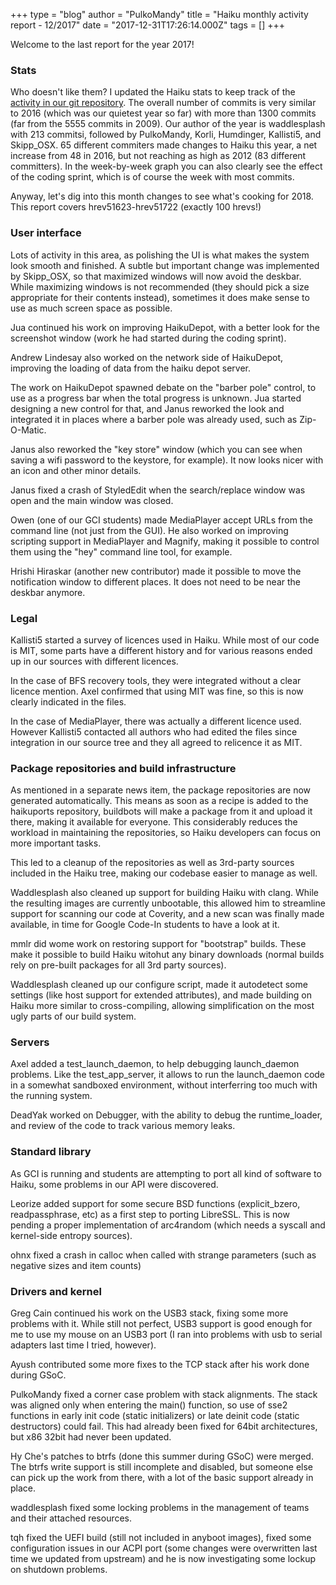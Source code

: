 +++
type = "blog"
author = "PulkoMandy"
title = "Haiku monthly activity report - 12/2017"
date = "2017-12-31T17:26:14.000Z"
tags = []
+++

<p>Welcome to the last report for the year 2017!</p>

<h3>Stats</h3>

<p>Who doesn't like them? I updated the Haiku stats to keep track of
the <a href="http://pulkomandy.tk/stats">activity in our git repository</a>.
The overall number of commits is very similar to 2016 (which was our quietest
year so far) with more than 1300 commits (far from the 5555 commits in 2009).
Our author of the year is waddlesplash with 213 commitsi, followed by PulkoMandy,
Korli, Humdinger, Kallisti5, and Skipp_OSX. 65 different commiters
made changes to Haiku this year, a net increase from 48 in 2016, but not reaching
as high as 2012 (83 different committers). In the week-by-week graph you can
also clearly see the effect of the coding sprint, which is of course the week
with most commits.</p>

<p>Anyway, let's dig into this month changes to see what's cooking for 2018.
This report covers hrev51623-hrev51722 (exactly 100 hrevs!)</p>

<h3>User interface</h3>

<p>Lots of activity in this area, as polishing the UI is what makes the system
look smooth and finished. A subtle but important change was implemented by
Skipp_OSX, so that maximized windows will now avoid the deskbar. While maximizing
windows is not recommended (they should pick a size appropriate for their contents
instead), sometimes it does make sense to use as much screen space as possible.</p>

<p>Jua continued his work on improving HaikuDepot, with a better look for the
screenshot window (work he had started during the coding sprint).</p>

<p>Andrew Lindesay also worked on the network side of HaikuDepot, improving the loading of data from the haiku depot server.</p>

<p>The work on HaikuDepot spawned debate on the "barber pole" control, to use
as a progress bar when the total progress is unknown. Jua started designing a
new control for that, and Janus reworked the look and integrated it in places
where a barber pole was already used, such as Zip-O-Matic.</p>

<p>Janus also reworked the "key store" window (which you can see when saving a
wifi password to the keystore, for example). It now looks nicer with an icon and
other minor details.</p>

<p>Janus fixed a crash of StyledEdit when the search/replace window was open and the main window was closed.</p>

<p>Owen (one of our GCI students) made MediaPlayer accept URLs from the command line (not just from the GUI). He also worked on improving scripting support in MediaPlayer and Magnify, making it possible to control them using the "hey" command line tool, for example.</p>

<p>Hrishi Hiraskar (another new contributor) made it possible to move the notification window to different places. It does not need to be near the deskbar anymore.</p>

<h3>Legal</h3>

<p>Kallisti5 started a survey of licences used in Haiku. While most of our code
is MIT, some parts have a different history and for various reasons ended up in
our sources with different licences.</p>

<p>In the case of BFS recovery tools, they were integrated without a clear licence
mention. Axel confirmed that using MIT was fine, so this is now clearly indicated
in the files.</p>

<p>In the case of MediaPlayer, there was actually a different licence used.
However Kallisti5 contacted all authors who had edited the files since integration
in our source tree and they all agreed to relicence it as MIT.</p>

<h3>Package repositories and build infrastructure</h3>

<p>As mentioned in a separate news item, the package repositories are now
generated automatically. This means as soon as a recipe is added to the haikuports
repository, buildbots will make a package from it and upload it there, making
it available for everyone. This considerably reduces the workload in maintaining
the repositories, so Haiku developers can focus on more important tasks.</p>

<p>This led to a cleanup of the repositories as well as 3rd-party sources
included in the Haiku tree, making our codebase easier to manage as well.</p>

<p>Waddlesplash also cleaned up support for building Haiku with clang. While the
resulting images are currently unbootable, this allowed him to streamline support
for scanning our code at Coverity, and a new scan was finally made available, in
time for Google Code-In students to have a look at it.</p>

<p>mmlr did wome work on restoring support for "bootstrap" builds. These make
it possible to build Haiku witohut any binary downloads (normal builds rely on
pre-built packages for all 3rd party sources).</p>

<p>Waddlesplash cleaned up our configure script, made it autodetect some settings
(like host support for extended attributes), and made building on Haiku more
similar to cross-compiling, allowing simplification on the most ugly parts of 
our build system.</p>

<h3>Servers</h3>

<p>Axel added a test_launch_daemon, to help debugging launch_daemon problems.
Like the test_app_server, it allows to run the launch_daemon code in a somewhat
sandboxed environment, without interferring too much with the running system.</p>

<p>DeadYak worked on Debugger, with the ability to debug the runtime_loader, and
review of the code to track various memory leaks.</p>

<h3>Standard library</h3>

<p>As GCI is running and students are attempting to port all kind of software to Haiku,
some problems in our API were discovered.</p>
<p>Leorize added support for some secure BSD functions (explicit_bzero, readpassphrase, etc)
as a first step to porting LibreSSL. This is now pending a proper implementation of
arc4random (which needs a syscall and kernel-side entropy sources).</p>
<p>ohnx fixed a crash in calloc when called with strange parameters (such as negative sizes and item counts)</p>

<h3>Drivers and kernel</h3>

<p>Greg Cain continued his work on the USB3 stack, fixing some more problems
with it. While still not perfect, USB3 support is good enough for me to use my mouse
on an USB3 port (I ran into problems with usb to serial adapters last time I
tried, however).</p>

<p>Ayush contributed some more fixes to the TCP stack after his work done during
GSoC.</p>

<p>PulkoMandy fixed a corner case problem with stack alignments. The stack was
aligned only when entering the main() function, so use of sse2 functions in
early init code (static initializers) or late deinit code (static destructors)
could fail. This had already been fixed for 64bit architectures, but x86 32bit
had never been updated.</p>

<p>Hy Che's patches to btrfs (done this summer during GSoC) were merged. The btrfs write support is still incomplete and disabled,
but someone else can pick up the work from there, with a lot of the basic support already in place.</p>

<p>waddlesplash fixed some locking problems in the management of teams and their attached resources.</p>

<p>tqh fixed the UEFI build (still not included in anyboot images), fixed some
configuration issues in our ACPI port (some changes were overwritten last time
we updated from upstream) and he is now investigating some lockup on shutdown problems.</p>
